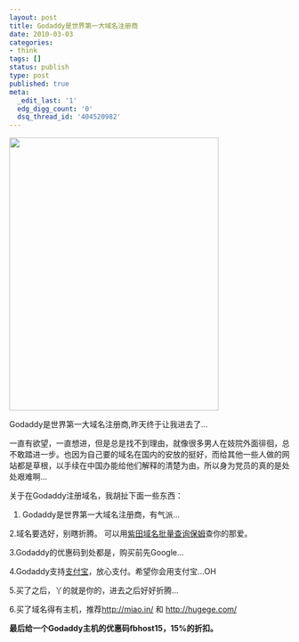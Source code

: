 ```yaml
---
layout: post
title: Godaddy是世界第一大域名注册商
date: 2010-03-03
categories:
- think
tags: []
status: publish
type: post
published: true
meta:
  _edit_last: '1'
  edg_digg_count: '0'
  dsq_thread_id: '404520982'
---
```

<a href="http://www.yeahxj.com/wp-content/uploads/candice-michelle-go-daddy.jpg"><img class="alignnone size-full wp-image-243" title="candice-michelle-go-daddy" src="http://www.yeahxj.com/wp-content/uploads/candice-michelle-go-daddy.jpg" alt="" width="376" height="490" /></a>

Godaddy是世界第一大域名注册商,昨天终于让我进去了...

一直有欲望，一直想进，但是总是找不到理由，就像很多男人在妓院外面徘徊，总不敢踏进一步。也因为自己要的域名在国内的安放的挺好，而给其他一些人做的网站都是草根，以手续在中国办能给他们解释的清楚为由，所以身为党员的真的是处处艰难啊...

关于在Godaddy注册域名，我胡扯下面一些东西：

1. Godaddy是世界第一大域名注册商，有气派...

2.域名要选好，别瞎折腾。 可以用<a title="紫田域名批量查询保姆" href="http://domain.zitian.cn/" target="_blank">紫田域名批量查询保姆</a>查你的那爱。

3.Godaddy的优惠码到处都是，购买前先Google...

4.Godaddy支持<a title="支付宝" href="https://www.alipay.com/" target="_blank">支付宝</a>，放心支付。希望你会用支付宝...OH

5.买了之后，丫的就是你的，进去之后好好折腾...

6.买了域名得有主机，推荐<a href="http://miao.in/">http://miao.in/</a> 和 <a href="http://hugege.com/">http://hugege.com/</a>

<strong>最后给一个Godaddy主机的优惠码fbhost15，15%的折扣。</strong>
